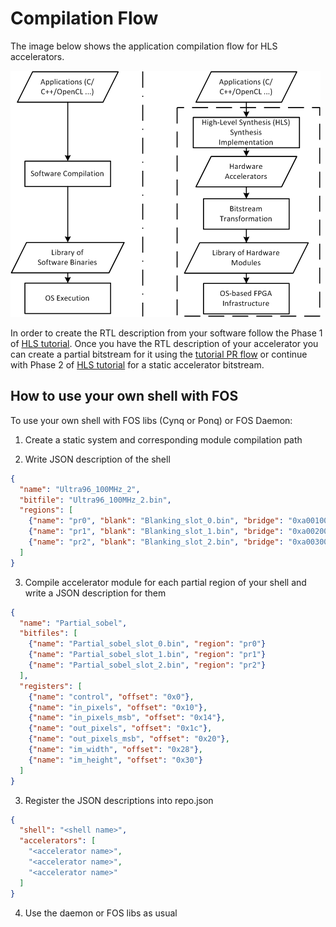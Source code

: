 # Compilation Flow

The image below shows the application compilation flow for HLS accelerators.

![compilation flow](./pr_flow/images/fig-flow.png)

In order to create the RTL description from your software follow the Phase 1 of [HLS tutorial](./hls/). Once you have the RTL description of your accelerator you can create a partial bitstream for it using the [tutorial PR flow](./pr_flow/) or continue with Phase 2 of [HLS tutorial](./hls/) for a static accelerator bitstream. 


## How to use your own shell with FOS

To use your own shell with FOS libs (Cynq or Ponq) or FOS Daemon:

1. Create a static system and corresponding module compilation path

2. Write JSON description of the shell
```JSON
{
  "name": "Ultra96_100MHz_2",
  "bitfile": "Ultra96_100MHz_2.bin",
  "regions": [
    {"name": "pr0", "blank": "Blanking_slot_0.bin", "bridge": "0xa0010000", "addr": "0xa0000000"},
    {"name": "pr1", "blank": "Blanking_slot_1.bin", "bridge": "0xa0020000", "addr": "0xa0001000"},
    {"name": "pr2", "blank": "Blanking_slot_2.bin", "bridge": "0xa0030000", "addr": "0xa0002000"}
  ]
}
```
3. Compile accelerator module for each partial region of your shell and write a JSON description for them
```JSON
{
  "name": "Partial_sobel",
  "bitfiles": [
    {"name": "Partial_sobel_slot_0.bin", "region": "pr0"}
    {"name": "Partial_sobel_slot_1.bin", "region": "pr1"}
    {"name": "Partial_sobel_slot_2.bin", "region": "pr2"}
  ],
  "registers": [
    {"name": "control", "offset": "0x0"},
    {"name": "in_pixels", "offset": "0x10"},
    {"name": "in_pixels_msb", "offset": "0x14"},
    {"name": "out_pixels", "offset": "0x1c"},
    {"name": "out_pixels_msb", "offset": "0x20"},
    {"name": "im_width", "offset": "0x28"},
    {"name": "im_height", "offset": "0x30"}
  ]
}
```
3. Register the JSON descriptions into repo.json
```json
{
  "shell": "<shell name>",
  "accelerators": [
    "<accelerator name>",
    "<accelerator name>",
    "<accelerator name>"
  ]
}
```
4. Use the daemon or FOS libs as usual
